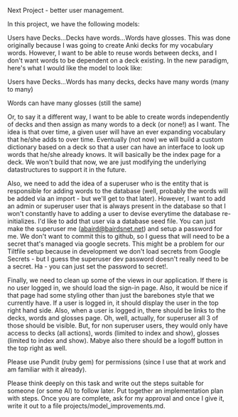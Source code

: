 Next Project - better user management.

In this project, we have the following models:

Users have Decks...Decks have words...Words have glosses. This was done originally because I was going to create Anki decks for my vocabulary words. However, I want to be able to reuse words between decks, and I don't want words to be dependent on a deck existing. In the new paradigm, here's what I would like the model to look like:

Users have Decks...Words has many decks, decks have many words (many to many)

Words can have many glosses (still the same)

Or, to say it a different way, I want to be able to create words independently of decks and then assign as many words to a deck (or none!) as I want. The idea is that over time, a given user will have an ever expanding vocabulary that he/she adds to over time. Eventually (not now) we will build a custom dictionary based on a deck so that a user can have an interface to look up words that he/she already knows. It will basically be the index page for a deck. We won't build that now, we are just modifying the underlying datastructures to support it in the future.

Also, we need to add the idea of a superuser who is the entity that is responsible for adding words to the database (well, probably the words will be added via an import - but we'll get to that later). However, I want to add an admin or superuser user that is always present in the database so that I won't constantly have to adding a user to devise everytime the database re-initializes. I'd like to add that user via a database seed file. You can just make the superuser me (abaird@bairdsnet.net) and setup a password for me. We don't want to commit this to github, so I guess that will need to be a secret that's managed via google secrets. This might be a problem for our Tiltfile setup because in development we don't load secrets from Google Secrets - but I guess the superuser dev password doesn't really need to be a secret. Ha - you can just set the password to secret!.

Finally, we need to clean up some of the views in our application. If there is no user logged in, we should load the sign-in page. Also, it would be nice if that page had some styling other than just the barebones style that we currently have. If a user is logged in, it should display the user in the top right hand side. Also, when a user is logged in, there should be links to the decks, words and glosses page. Oh, well, actually, for superuser all 3 of those should be visible. But, for non superuser users, they would only have access to decks (all actions), words (limited to index and show), glosses (limited to index and show). Mabye also there should be a logoff button in the top right as well.

Please use Pundit (ruby gem) for permissions (since I use that at work and am familiar with it already).

Please think deeply on this task and write out the steps suitable for someone (or some AI) to follow later. Put together an implementation plan with steps. Once you are complete, ask for my approval and once I give it, write it out to a file projects/model_improvements.md.